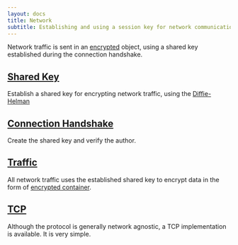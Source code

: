 ```yaml
---
layout: docs
title: Network
subtitle: Establishing and using a session key for network communications.
---
```


Network traffic is sent in an [encrypted](/core/encrypted) object,
using a shared key established during the connection handshake.

## [Shared Key](./sharedkey)

Establish a shared key for encrypting network traffic, using
the [Diffie-Helman][w_diffiehelman]

## [Connection Handshake](./handshake)

Create the shared key and verify the author.

## [Traffic](./traffic)

All network traffic uses the established shared key to
encrypt data in the form of [encrypted container](/core/encrypted).

## [TCP](./tcp)

Although the protocol is generally network agnostic, a TCP
implementation is available. It is very simple.


[w_diffiehelman]: https://en.wikipedia.org/wiki/Diffie%E2%80%93Hellman_key_exchange
